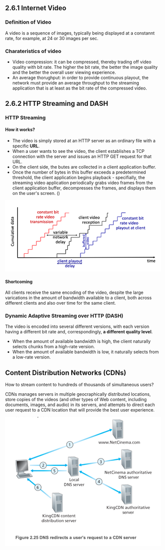 ## 2.6.1 Internet Video

### Definition of Video

A video is a sequence of images, typically being displayed at a constannt rate, for example, at 24 or 30 images per sec.

### Charateristics of video

- Video compression: it can be compressed, thereby trading off video quality with bit rate. The higher the bit rate, the better the image quality and the better the overall user viewing experience.
- An average thorughput: in order to provide continuous playout, the network must provide an average throughput to the streaming application that is at least as the bit rate of the compressed video.

## 2.6.2 HTTP Streaming and DASH

### HTTP Streaming

#### How it works?

- The video is simply stored at an HTTP server as an ordinary file with a specific **URL**.
- When a user wants to see the video, the client establishes a TCP connection with the server and issues an HTTP GET request for that URL.
- On the client side, the butes are collected in a client application buffer.
- Once the number of bytes in this buffer exceeds a predetermined threshold, the client application begins playback - specifially, the streaming video application periodically grabs video frames from the client application buffer, decompresses the frames, and displays them on the user's screen. ()

![1688168856622](image/6_video_streaming_and_content_distribution_networks/1688168856622.png)

#### Shortcoming

All clients receive the same encoding of the video, despite the large varications in the amount of bandwidth available to a client, both across different clients and also over time for the same client.

### Dynamic Adaptive Streaming over HTTP (DASH)

The video is encoded into several different versions, with each version having a different bit rate and, correspondingly, **a different quality level**.

- When the amount of available bandwidth is high, the client naturally selects chunks from a high-rate version.
- When the amount of available bandwidth is low, it naturally selects from a low-rate version.

## Content Distribution Networks (CDNs)

How to stream content to hundreds of thousands of simultaneous users?

CDNs manages servers in multiple geocraphically distributed locations, store copies of the videos (and other types of Web content, including documents, images, and audio) in its servers, and attempts to direct each user request to a CDN location that will provide the best user experience.

![1688169428307](image/6_video_streaming_and_content_distribution_networks/1688169428307.png)

